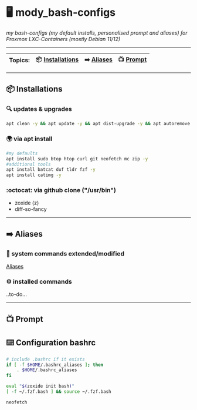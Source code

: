 # :desktop_computer: mody_bash-configs
_my bash-configs (my default installs, personalised prompt and aliases) 
for Proxmox LXC-Containers (mostly Debian 11/12)_

___

| **Topics:** | :package: [Installations](README.md#package-installations) | :arrow_right: [Aliases](README.md#arrow_right-aliases) | :tv: [Prompt](README.md#tv-prompt) | 
| --- | --- | --- | --- |
___
## :package: Installations
### :mag: updates & upgrades
```bash
apt clean -y && apt update -y && apt dist-upgrade -y && apt autoremove --purge -y
```
### :earth_africa: via apt install
```bash
#my defaults
apt install sudo btop htop curl git neofetch mc zip -y
#additional tools
apt install batcat duf tldr fzf -y
apt install catimg -y
```
### :octocat: via github clone ("/usr/bin")
- zoxide (z)
- diff-so-fancy

___

## :arrow_right: Aliases
### :robot: system commands extended/modified
[Aliases](aliases)
### :gear: installed commands
..to-do...
___

## :tv: Prompt
## :keyboard: Configuration bashrc
```bash
# include .bashrc if it exists
if [ -f $HOME/.bashrc_aliases ]; then
    . $HOME/.bashrc_aliases
fi

eval "$(zoxide init bash)"
[ -f ~/.fzf.bash ] && source ~/.fzf.bash

neofetch
```

